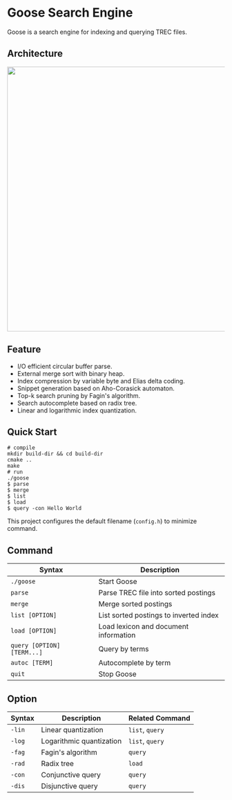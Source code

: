 # Goose Search Engine

Goose is a search engine for indexing and querying TREC files.

## Architecture
<img width="612" src="https://user-images.githubusercontent.com/61306456/153310330-df38ac05-1f0b-48cb-ab7e-76ef23afd6ab.png">

## Feature
* I/O efficient circular buffer parse.
* External merge sort with binary heap.
* Index compression by variable byte and Elias delta coding.
* Snippet generation based on Aho-Corasick automaton.
* Top-k search pruning by Fagin's algorithm.
* Search autocomplete based on radix tree.
* Linear and logarithmic index quantization.

## Quick Start
```shell
# compile
mkdir build-dir && cd build-dir
cmake ..
make
# run
./goose
$ parse
$ merge
$ list
$ load
$ query -con Hello World
```
This project configures the default filename (`config.h`) to minimize command.

## Command
| Syntax | Description |
| ----------- | ----------- |
| `./goose` | Start Goose |
| `parse` | Parse TREC file into sorted postings |
| `merge` | Merge sorted postings |
| `list [OPTION]` | List sorted postings to inverted index |
| `load [OPTION]` | Load lexicon and document information |
| `query [OPTION] [TERM...]` | Query by terms |
| `autoc [TERM]` | Autocomplete by term |
| `quit` | Stop Goose |

## Option
| Syntax | Description | Related Command |
| ----------- | ----------- | ----------- |
| `-lin` | Linear quantization | `list`, `query` |
| `-log` | Logarithmic quantization | `list`, `query` |
| `-fag` | Fagin's algorithm | `query` |
| `-rad` | Radix tree | `load` |
| `-con` | Conjunctive query | `query` |
| `-dis` | Disjunctive query | `query` |
